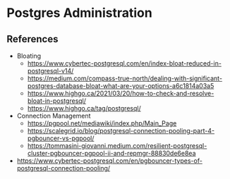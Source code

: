 # Postgres Administration

## References

- Bloating
  - https://www.cybertec-postgresql.com/en/index-bloat-reduced-in-postgresql-v14/
  - https://medium.com/compass-true-north/dealing-with-significant-postgres-database-bloat-what-are-your-options-a6c1814a03a5
  - https://www.highgo.ca/2021/03/20/how-to-check-and-resolve-bloat-in-postgresql/
  - https://www.highgo.ca/tag/postgresql/
- Connection Management
  - https://pgpool.net/mediawiki/index.php/Main_Page
  - https://scalegrid.io/blog/postgresql-connection-pooling-part-4-pgbouncer-vs-pgpool/
  - https://tommasini-giovanni.medium.com/resilient-postgresql-cluster-pgbouncer-pgpool-ii-and-repmgr-88830de6e8ea
- https://www.cybertec-postgresql.com/en/pgbouncer-types-of-postgresql-connection-pooling/